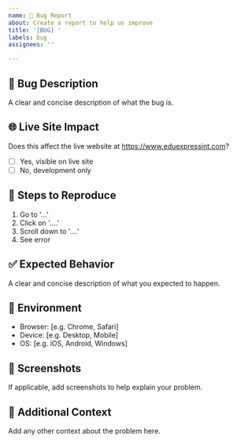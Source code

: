 ```yaml
---
name: 🐛 Bug Report
about: Create a report to help us improve
title: '[BUG] '
labels: bug
assignees: ''

---
```


## 🐛 Bug Description
A clear and concise description of what the bug is.

## 🌐 Live Site Impact
Does this affect the live website at https://www.eduexpressint.com?
- [ ] Yes, visible on live site
- [ ] No, development only

## 🔄 Steps to Reproduce
1. Go to '...'
2. Click on '....'
3. Scroll down to '....'
4. See error

## ✅ Expected Behavior
A clear and concise description of what you expected to happen.

## 📱 Environment
- Browser: [e.g. Chrome, Safari]
- Device: [e.g. Desktop, Mobile]
- OS: [e.g. iOS, Android, Windows]

## 📸 Screenshots
If applicable, add screenshots to help explain your problem.

## 📝 Additional Context
Add any other context about the problem here.
